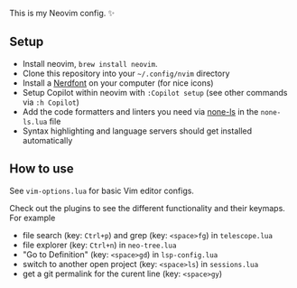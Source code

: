 This is my Neovim config. ✨

## Setup

- Install neovim, `brew install neovim`.
- Clone this repository into your `~/.config/nvim` directory
- Install a [Nerdfont](https://www.nerdfonts.com/) on your computer (for nice icons)
- Setup Copilot within neovim with `:Copilot setup` (see other commands via `:h Copilot`)
- Add the code formatters and linters you need via [none-ls](https://github.com/nvimtools/none-ls.nvim) in the `none-ls.lua` file
- Syntax highlighting and language servers should get installed automatically

## How to use

See `vim-options.lua` for basic Vim editor configs.

Check out the plugins to see the different functionality and their keymaps. For example
- file search (key: `Ctrl+p`) and grep (key: `<space>fg`) in `telescope.lua`
- file explorer (key: `Ctrl+n`) in `neo-tree.lua`
- "Go to Definition" (key: `<space>gd`) in `lsp-config.lua`
- switch to another open project (key: `<space>ls`) in `sessions.lua`
- get a git permalink for the curent line (key: `<space>gy`)
